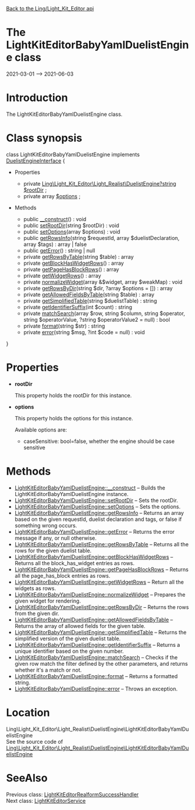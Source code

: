 [Back to the Ling/Light_Kit_Editor api](https://github.com/lingtalfi/Light_Kit_Editor/blob/master/doc/api/Ling/Light_Kit_Editor.md)



The LightKitEditorBabyYamlDuelistEngine class
================
2021-03-01 --> 2021-06-03






Introduction
============

The LightKitEditorBabyYamlDuelistEngine class.



Class synopsis
==============


class <span class="pl-k">LightKitEditorBabyYamlDuelistEngine</span> implements [DuelistEngineInterface](https://github.com/lingtalfi/Light_Realist/blob/master/doc/api/Ling/Light_Realist/DuelistEngine/DuelistEngineInterface.md) {

- Properties
    - private [Ling\Light_Kit_Editor\Light_Realist\DuelistEngine\?string](https://github.com/lingtalfi/Light_Kit_Editor/blob/master/doc/api/Ling/Light_Kit_Editor/Light_Realist/DuelistEngine/?string.md) [$rootDir](#property-rootDir) ;
    - private array [$options](#property-options) ;

- Methods
    - public [__construct](https://github.com/lingtalfi/Light_Kit_Editor/blob/master/doc/api/Ling/Light_Kit_Editor/Light_Realist/DuelistEngine/LightKitEditorBabyYamlDuelistEngine/__construct.md)() : void
    - public [setRootDir](https://github.com/lingtalfi/Light_Kit_Editor/blob/master/doc/api/Ling/Light_Kit_Editor/Light_Realist/DuelistEngine/LightKitEditorBabyYamlDuelistEngine/setRootDir.md)(string $rootDir) : void
    - public [setOptions](https://github.com/lingtalfi/Light_Kit_Editor/blob/master/doc/api/Ling/Light_Kit_Editor/Light_Realist/DuelistEngine/LightKitEditorBabyYamlDuelistEngine/setOptions.md)(array $options) : void
    - public [getRowsInfo](https://github.com/lingtalfi/Light_Kit_Editor/blob/master/doc/api/Ling/Light_Kit_Editor/Light_Realist/DuelistEngine/LightKitEditorBabyYamlDuelistEngine/getRowsInfo.md)(string $requestId, array $duelistDeclaration, array $tags) : array | false
    - public [getError](https://github.com/lingtalfi/Light_Kit_Editor/blob/master/doc/api/Ling/Light_Kit_Editor/Light_Realist/DuelistEngine/LightKitEditorBabyYamlDuelistEngine/getError.md)() : string | null
    - private [getRowsByTable](https://github.com/lingtalfi/Light_Kit_Editor/blob/master/doc/api/Ling/Light_Kit_Editor/Light_Realist/DuelistEngine/LightKitEditorBabyYamlDuelistEngine/getRowsByTable.md)(string $table) : array
    - private [getBlockHasWidgetRows](https://github.com/lingtalfi/Light_Kit_Editor/blob/master/doc/api/Ling/Light_Kit_Editor/Light_Realist/DuelistEngine/LightKitEditorBabyYamlDuelistEngine/getBlockHasWidgetRows.md)() : array
    - private [getPageHasBlockRows](https://github.com/lingtalfi/Light_Kit_Editor/blob/master/doc/api/Ling/Light_Kit_Editor/Light_Realist/DuelistEngine/LightKitEditorBabyYamlDuelistEngine/getPageHasBlockRows.md)() : array
    - private [getWidgetRows](https://github.com/lingtalfi/Light_Kit_Editor/blob/master/doc/api/Ling/Light_Kit_Editor/Light_Realist/DuelistEngine/LightKitEditorBabyYamlDuelistEngine/getWidgetRows.md)() : array
    - private [normalizeWidget](https://github.com/lingtalfi/Light_Kit_Editor/blob/master/doc/api/Ling/Light_Kit_Editor/Light_Realist/DuelistEngine/LightKitEditorBabyYamlDuelistEngine/normalizeWidget.md)(array &$widget, array $weakMap) : void
    - private [getRowsByDir](https://github.com/lingtalfi/Light_Kit_Editor/blob/master/doc/api/Ling/Light_Kit_Editor/Light_Realist/DuelistEngine/LightKitEditorBabyYamlDuelistEngine/getRowsByDir.md)(string $dir, ?array $options = []) : array
    - private [getAllowedFieldsByTable](https://github.com/lingtalfi/Light_Kit_Editor/blob/master/doc/api/Ling/Light_Kit_Editor/Light_Realist/DuelistEngine/LightKitEditorBabyYamlDuelistEngine/getAllowedFieldsByTable.md)(string $table) : array
    - private [getSimplifiedTable](https://github.com/lingtalfi/Light_Kit_Editor/blob/master/doc/api/Ling/Light_Kit_Editor/Light_Realist/DuelistEngine/LightKitEditorBabyYamlDuelistEngine/getSimplifiedTable.md)(string $duelistTable) : string
    - private [getIdentifierSuffix](https://github.com/lingtalfi/Light_Kit_Editor/blob/master/doc/api/Ling/Light_Kit_Editor/Light_Realist/DuelistEngine/LightKitEditorBabyYamlDuelistEngine/getIdentifierSuffix.md)(int $count) : string
    - private [matchSearch](https://github.com/lingtalfi/Light_Kit_Editor/blob/master/doc/api/Ling/Light_Kit_Editor/Light_Realist/DuelistEngine/LightKitEditorBabyYamlDuelistEngine/matchSearch.md)(array $row, string $column, string $operator, string $operatorValue, ?string $operatorValue2 = null) : bool
    - private [format](https://github.com/lingtalfi/Light_Kit_Editor/blob/master/doc/api/Ling/Light_Kit_Editor/Light_Realist/DuelistEngine/LightKitEditorBabyYamlDuelistEngine/format.md)(string $str) : string
    - private [error](https://github.com/lingtalfi/Light_Kit_Editor/blob/master/doc/api/Ling/Light_Kit_Editor/Light_Realist/DuelistEngine/LightKitEditorBabyYamlDuelistEngine/error.md)(string $msg, ?int $code = null) : void

}




Properties
=============

- <span id="property-rootDir"><b>rootDir</b></span>

    This property holds the rootDir for this instance.
    
    

- <span id="property-options"><b>options</b></span>

    This property holds the options for this instance.
    
    Available options are:
    
    - caseSensitive: bool=false, whether the engine should be case sensitive
    
    



Methods
==============

- [LightKitEditorBabyYamlDuelistEngine::__construct](https://github.com/lingtalfi/Light_Kit_Editor/blob/master/doc/api/Ling/Light_Kit_Editor/Light_Realist/DuelistEngine/LightKitEditorBabyYamlDuelistEngine/__construct.md) &ndash; Builds the LightKitEditorBabyYamlDuelistEngine instance.
- [LightKitEditorBabyYamlDuelistEngine::setRootDir](https://github.com/lingtalfi/Light_Kit_Editor/blob/master/doc/api/Ling/Light_Kit_Editor/Light_Realist/DuelistEngine/LightKitEditorBabyYamlDuelistEngine/setRootDir.md) &ndash; Sets the rootDir.
- [LightKitEditorBabyYamlDuelistEngine::setOptions](https://github.com/lingtalfi/Light_Kit_Editor/blob/master/doc/api/Ling/Light_Kit_Editor/Light_Realist/DuelistEngine/LightKitEditorBabyYamlDuelistEngine/setOptions.md) &ndash; Sets the options.
- [LightKitEditorBabyYamlDuelistEngine::getRowsInfo](https://github.com/lingtalfi/Light_Kit_Editor/blob/master/doc/api/Ling/Light_Kit_Editor/Light_Realist/DuelistEngine/LightKitEditorBabyYamlDuelistEngine/getRowsInfo.md) &ndash; Returns an array based on the given requestId, duelist declaration and tags, or false if something wrong occurs.
- [LightKitEditorBabyYamlDuelistEngine::getError](https://github.com/lingtalfi/Light_Kit_Editor/blob/master/doc/api/Ling/Light_Kit_Editor/Light_Realist/DuelistEngine/LightKitEditorBabyYamlDuelistEngine/getError.md) &ndash; Returns the error message if any, or null otherwise.
- [LightKitEditorBabyYamlDuelistEngine::getRowsByTable](https://github.com/lingtalfi/Light_Kit_Editor/blob/master/doc/api/Ling/Light_Kit_Editor/Light_Realist/DuelistEngine/LightKitEditorBabyYamlDuelistEngine/getRowsByTable.md) &ndash; Returns all the rows for the given duelist table.
- [LightKitEditorBabyYamlDuelistEngine::getBlockHasWidgetRows](https://github.com/lingtalfi/Light_Kit_Editor/blob/master/doc/api/Ling/Light_Kit_Editor/Light_Realist/DuelistEngine/LightKitEditorBabyYamlDuelistEngine/getBlockHasWidgetRows.md) &ndash; Returns all the block_has_widget entries as rows.
- [LightKitEditorBabyYamlDuelistEngine::getPageHasBlockRows](https://github.com/lingtalfi/Light_Kit_Editor/blob/master/doc/api/Ling/Light_Kit_Editor/Light_Realist/DuelistEngine/LightKitEditorBabyYamlDuelistEngine/getPageHasBlockRows.md) &ndash; Returns all the page_has_block entries as rows.
- [LightKitEditorBabyYamlDuelistEngine::getWidgetRows](https://github.com/lingtalfi/Light_Kit_Editor/blob/master/doc/api/Ling/Light_Kit_Editor/Light_Realist/DuelistEngine/LightKitEditorBabyYamlDuelistEngine/getWidgetRows.md) &ndash; Return all the widgets as rows.
- [LightKitEditorBabyYamlDuelistEngine::normalizeWidget](https://github.com/lingtalfi/Light_Kit_Editor/blob/master/doc/api/Ling/Light_Kit_Editor/Light_Realist/DuelistEngine/LightKitEditorBabyYamlDuelistEngine/normalizeWidget.md) &ndash; Prepares the given widget for rendering.
- [LightKitEditorBabyYamlDuelistEngine::getRowsByDir](https://github.com/lingtalfi/Light_Kit_Editor/blob/master/doc/api/Ling/Light_Kit_Editor/Light_Realist/DuelistEngine/LightKitEditorBabyYamlDuelistEngine/getRowsByDir.md) &ndash; Returns the rows from the given dir.
- [LightKitEditorBabyYamlDuelistEngine::getAllowedFieldsByTable](https://github.com/lingtalfi/Light_Kit_Editor/blob/master/doc/api/Ling/Light_Kit_Editor/Light_Realist/DuelistEngine/LightKitEditorBabyYamlDuelistEngine/getAllowedFieldsByTable.md) &ndash; Returns the array of allowed fields for the given table.
- [LightKitEditorBabyYamlDuelistEngine::getSimplifiedTable](https://github.com/lingtalfi/Light_Kit_Editor/blob/master/doc/api/Ling/Light_Kit_Editor/Light_Realist/DuelistEngine/LightKitEditorBabyYamlDuelistEngine/getSimplifiedTable.md) &ndash; Returns the simplified version of the given duelist table.
- [LightKitEditorBabyYamlDuelistEngine::getIdentifierSuffix](https://github.com/lingtalfi/Light_Kit_Editor/blob/master/doc/api/Ling/Light_Kit_Editor/Light_Realist/DuelistEngine/LightKitEditorBabyYamlDuelistEngine/getIdentifierSuffix.md) &ndash; Returns a unique identifier based on the given number.
- [LightKitEditorBabyYamlDuelistEngine::matchSearch](https://github.com/lingtalfi/Light_Kit_Editor/blob/master/doc/api/Ling/Light_Kit_Editor/Light_Realist/DuelistEngine/LightKitEditorBabyYamlDuelistEngine/matchSearch.md) &ndash; Checks if the given row match the filter defined by the other parameters, and returns whether it's a match or not.
- [LightKitEditorBabyYamlDuelistEngine::format](https://github.com/lingtalfi/Light_Kit_Editor/blob/master/doc/api/Ling/Light_Kit_Editor/Light_Realist/DuelistEngine/LightKitEditorBabyYamlDuelistEngine/format.md) &ndash; Returns a formatted string.
- [LightKitEditorBabyYamlDuelistEngine::error](https://github.com/lingtalfi/Light_Kit_Editor/blob/master/doc/api/Ling/Light_Kit_Editor/Light_Realist/DuelistEngine/LightKitEditorBabyYamlDuelistEngine/error.md) &ndash; Throws an exception.





Location
=============
Ling\Light_Kit_Editor\Light_Realist\DuelistEngine\LightKitEditorBabyYamlDuelistEngine<br>
See the source code of [Ling\Light_Kit_Editor\Light_Realist\DuelistEngine\LightKitEditorBabyYamlDuelistEngine](https://github.com/lingtalfi/Light_Kit_Editor/blob/master/Light_Realist/DuelistEngine/LightKitEditorBabyYamlDuelistEngine.php)



SeeAlso
==============
Previous class: [LightKitEditorRealformSuccessHandler](https://github.com/lingtalfi/Light_Kit_Editor/blob/master/doc/api/Ling/Light_Kit_Editor/Light_Realform/SuccessHandler/LightKitEditorRealformSuccessHandler.md)<br>Next class: [LightKitEditorService](https://github.com/lingtalfi/Light_Kit_Editor/blob/master/doc/api/Ling/Light_Kit_Editor/Service/LightKitEditorService.md)<br>
